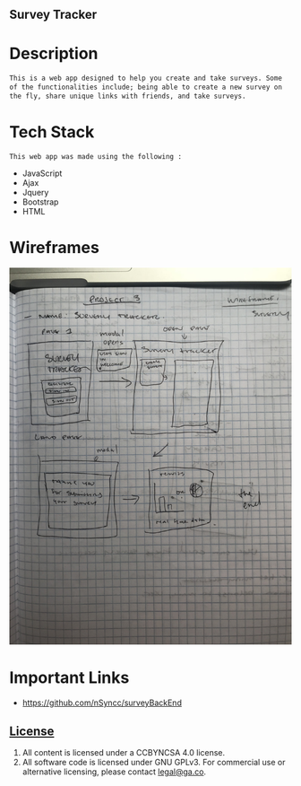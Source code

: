   ## Survey Tracker


# Description
    This is a web app designed to help you create and take surveys. Some of the functionalities include; being able to create a new survey on the fly, share unique links with friends, and take surveys. 
# Tech Stack
    This web app was made using the following :
* JavaScript
* Ajax
* Jquery
* Bootstrap
* HTML

# Wireframes

![Wireframe](./IMG_4627.JPG)

# Important Links

- https://github.com/nSyncc/surveyBackEnd

## [License](LICENSE)

1. All content is licensed under a CC­BY­NC­SA 4.0 license.
1. All software code is licensed under GNU GPLv3. For commercial use or
    alternative licensing, please contact legal@ga.co.
